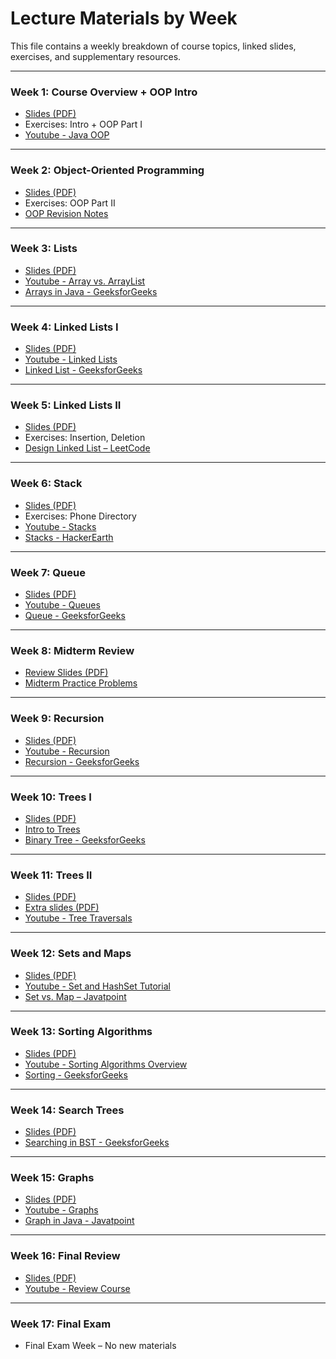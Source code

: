 # Lecture Materials by Week

This file contains a weekly breakdown of course topics, linked slides, exercises, and supplementary resources.

---

### Week 1: Course Overview + OOP Intro  
- [Slides (PDF)](/OOP%20II/overview/slides/Java%20Review.pdf)  
- Exercises: Intro + OOP Part I  
- [Youtube - Java OOP ](https://www.youtube.com/watch?v=xo8fA0xvXoY)  

---

### Week 2: Object-Oriented Programming  
- [Slides (PDF)](/OOP%20II/overview/slides/ch01.pdf)  
- Exercises: OOP Part II  
- [OOP Revision Notes](#)

---

### Week 3: Lists  
- [Slides (PDF)](/OOP%20II/overview/slides/ch02.pdf)  
- [Youtube - Array vs. ArrayList ](https://www.youtube.com/watch?v=NbYgm0r7u6o&t=234s)  
- [Arrays in Java - GeeksforGeeks](https://www.geeksforgeeks.org/arrays-in-java/)

---

### Week 4: Linked Lists I  
- [Slides (PDF)](/OOP%20II/overview/slides/ch02.pdf)  
- [Youtube - Linked Lists ](https://www.youtube.com/watch?v=njTh_OwMljA)  
- [Linked List - GeeksforGeeks](https://www.geeksforgeeks.org/data-structures/linked-list/)

---

### Week 5: Linked Lists II  
- [Slides (PDF)](/OOP%20II/overview/slides/ch02.pptx.pdf)  
- Exercises: Insertion, Deletion  
- [Design Linked List – LeetCode](https://leetcode.com/problems/design-linked-list/)

---

### Week 6: Stack  
- [Slides (PDF)](/OOP%20II/overview/slides/ch04.pptx.pdf)  
- Exercises: Phone Directory  
- [Youtube - Stacks](https://www.youtube.com/watch?v=A3ZUpyrnCbM&t=11s)  
- [Stacks - HackerEarth](https://www.hackerearth.com/practice/data-structures/stacks/)

---

### Week 7: Queue  
- [Slides (PDF)](/OOP%20II/overview/slides/ch04.pptx.pdf)  
- [Youtube - Queues ](https://www.youtube.com/watch?v=okr-XE8yTO8)  
- [Queue - GeeksforGeeks](https://www.geeksforgeeks.org/queue-data-structure/)

---

### Week 8: Midterm Review  
- [Review Slides (PDF)](./slides/week08-midterm-review.pdf)  
- [Midterm Practice Problems](../exams/midterm-review.md)

---

### Week 9: Recursion  
- [Slides (PDF)](/OOP%20II/overview/slides/ch05.pdf)  
- [Youtube - Recursion](https://www.youtube.com/watch?v=ngCos392W4w)  
- [Recursion - GeeksforGeeks](https://www.geeksforgeeks.org/recursion/)

---

### Week 10: Trees I  
- [Slides (PDF)](/OOP%20II/overview/slides/ch06.pdf)  
- [Intro to Trees](https://www.youtube.com/watch?v=oSWTXtMglKE)  
- [Binary Tree - GeeksforGeeks](https://www.geeksforgeeks.org/binary-tree-data-structure/)

---

### Week 11: Trees II  
- [Slides (PDF)](/OOP%20II/overview/slides/ch09.pdf)  
- [Extra slides (PDF) ](/OOP%20II/overview/slides/chapter%209%20extra.pdf)  
- [Youtube - Tree Traversals](https://www.youtube.com/watch?v=WLvU5EQVZqY)

---

### Week 12: Sets and Maps  
- [Slides (PDF)](/OOP%20II/overview/slides/)  
- [Youtube - Set and HashSet Tutorial](https://www.youtube.com/watch?v=QvHBHuuddYk)  
- [Set vs. Map – Javatpoint](https://www.javatpoint.com/difference-between-set-and-map-in-java)

---

### Week 13: Sorting Algorithms  
- [Slides (PDF)](./slides/week13-sorting.pdf)  
- [Youtube - Sorting Algorithms Overview](https://www.youtube.com/watch?v=PgBzjlCcFvc)  
- [Sorting - GeeksforGeeks](https://www.geeksforgeeks.org/sorting-algorithms/)

---

### Week 14: Search Trees  
- [Slides (PDF)](./slides/ch09.pdf)  
- [Searching in BST - GeeksforGeeks](https://www.geeksforgeeks.org/binary-search-tree-set-1-search-and-insertion/)

---

### Week 15: Graphs  
- [Slides (PDF)](/OOP%20II/overview/slides/ch10.pdf)  
- [Youtube - Graphs](https://www.youtube.com/watch?v=gXgEDyodOJU)  
- [Graph in Java - Javatpoint](https://www.javatpoint.com/graph-in-data-structure)

---

### Week 16: Final Review  
- [Slides (PDF)](./slides/week16-final-review.pdf)  
- [Youtube - Review Course](https://www.youtube.com/watch?v=8hly31xKli0)

---

### Week 17: Final Exam  
- Final Exam Week – No new materials  
